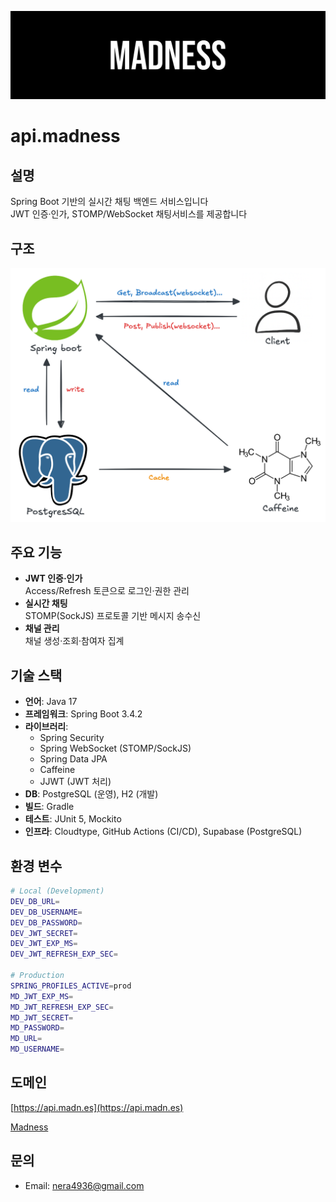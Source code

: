 ![madness](banner.svg)

# api.madness

## 설명

Spring Boot 기반의 실시간 채팅 백엔드 서비스입니다  
JWT 인증·인가, STOMP/WebSocket 채팅서비스를 제공합니다

## 구조

![madness](structure.png)

## 주요 기능

- **JWT 인증·인가**  
  Access/Refresh 토큰으로 로그인·권한 관리
- **실시간 채팅**  
  STOMP(SockJS) 프로토콜 기반 메시지 송수신
- **채널 관리**  
  채널 생성·조회·참여자 집계

## 기술 스택

- **언어**: Java 17
- **프레임워크**: Spring Boot 3.4.2
- **라이브러리**:
  - Spring Security
  - Spring WebSocket (STOMP/SockJS)
  - Spring Data JPA
  - Caffeine
  - JJWT (JWT 처리)
- **DB**: PostgreSQL (운영), H2 (개발)
- **빌드**: Gradle
- **테스트**: JUnit 5, Mockito
- **인프라**: Cloudtype, GitHub Actions (CI/CD), Supabase (PostgreSQL)

## 환경 변수

```bash
# Local (Development)
DEV_DB_URL=
DEV_DB_USERNAME=
DEV_DB_PASSWORD=
DEV_JWT_SECRET=
DEV_JWT_EXP_MS=
DEV_JWT_REFRESH_EXP_SEC=

# Production
SPRING_PROFILES_ACTIVE=prod
MD_JWT_EXP_MS=
MD_JWT_REFRESH_EXP_SEC=
MD_JWT_SECRET=
MD_PASSWORD=
MD_URL=
MD_USERNAME=
```

## 도메인

[https://api.madn.es](https://api.madn.es)

[Madness](https://madn.es)

## 문의

- Email: [nera4936@gmail.com](mailto:nera4936@gmail.com)
